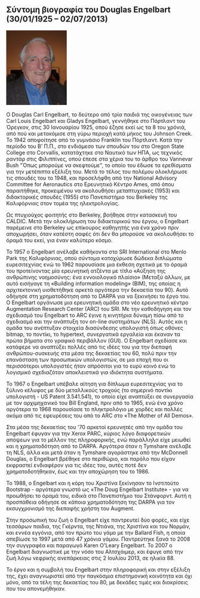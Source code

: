 ## Σύντομη βιογραφία του Douglas Engelbart (30/01/1925 – 02/07/2013)

<img src="/images/douglas-engelbart.jpg" width='162' height='200'> 

Ο Douglas Carl Engelbart, το δεύτερο από τρία παιδιά της οικογένειας των Carl Louis Engelbart και Gladys Engelbart, γεννήθηκε στο Πόρτλαντ του Όρεγκον, στις 30 Ιανουαρίου 1925, οπού έζησε εκεί ως τα 8 του χρόνιά, από πού και μετακόμισε στη γύρω περιοχή κατά μήκος του Johnson Creek. Το 1942 αποφοίτησε από το γυμνάσιο Franklin του Πόρτλαντ. Κατά την περίοδο του Β’ Π.Π., στο ενδιάμεσο των σπουδών του στο Oregon State College στο Corvallis, κατατάχτηκε στο Ναυτικό των ΗΠΑ, ως τεχνικός ραντάρ στις Φιλιππίνες, οπού έπεσε στα χέρια του το άρθρο του Vannevar Bush "Όπως μπορούμε να σκεφτούμε", το οποίο του έδωσε τα ερεθίσματα για την μετέπιπτα εξέλιξη του. Μετά το τέλος του πολέμου ολοκλήρωσε τις σπουδές του το 1948, και προσελήφθη από την National Advisory Committee for Aeronautics στο Ερευνητικό Κέντρο Ames, από όπου παραιτήθηκε, προκειμένου να ακολουθήσει μεταπτυχιακές (1953) και διδακτορικές σπουδές (1955) στο Πανεπιστήμιο του Berkeley της Καλιφόρνιας στον τομέα της ηλεκτρολογίας.

Ως πτυχιούχος φοιτητής στο Berkeley, βοήθησε στην κατασκευή του CALDIC. Μετά την ολοκλήρωση του διδακτορικού του έργου, ο Engelbart παρέμεινε στο Berkeley ως επίκουρος καθηγητής για ένα χρόνο πριν αποχωρήσει, όταν κατέστη σαφές ότι δεν θα μπορούσε να ακολουθήσει το όραμά του εκεί, για έναν καλύτερο κόσμο. 

Το 1957 ο Engelbart ανέλαβε καθήκοντα στο SRI International στο Menlo Park της Καλιφόρνιας, οπού σύντομα κατοχύρωσε δώδεκα διπλώματα ευρεσιτεχνίας ενώ το 1962 παρουσίασε μια έκθεση σχετικά με το όραμά του προτείνοντας μία ερευνητική ατζέντα με τίτλο «Αύξηση της ανθρώπινης νοημοσύνης: ένα εννοιολογικό πλαίσιο» (Μεταξύ άλλων, με αυτό εισήγαγε τη «Building information modeling» (BIM), της οποίας η αρχιτεκτονική υιοθετήθηκε αρκετά αργότερα την δεκαετία του 90). Αυτό οδήγησε στη χρηματοδότηση από το DARPA για να ξεκινήσει το έργο του. Ο Engelbart οργάνωσε μια ερευνητική ομάδα στο νέο ερευνητικό κέντρο Augmentation Research Center (ARC) του SRI. Με την καθοδήγηση και τον σχεδιασμό του Engelbart το ARC έγινε η κινητήρια δύναμη πίσω από το σχεδιασμό και την ανάπτυξη τον on-line συστημάτων (NLS). Αυτός και η ομάδα του ανέπτυξαν στοιχεία διασύνδεσης υπολογιστή όπως οθόνες bitmap, το ποντίκι, το hypertext, συνεργατικά εργαλεία και έκαναν τα πρώτα βήματα στο γραφικό περιβάλλον (GUI). Ο Engelbart σχεδίασε και κατάφερε να αναπτύξει πολλές από τις ιδέες του για την διεπαφή ανθρώπου-συσκευής στα μέσα της δεκαετίας του 60, πολύ πριν την επανάσταση των προσωπικών υπολογιστών, σε μια εποχή που οι περισσότεροι υπολογιστές ήταν απρόσιτοι για το ευρύ κοινό ενώ το λογισμικό σχεδιαζόταν αποκλειστικά για ιδιόκτητα συστήματα. 

Το 1967 ο Engelbart υπέβαλε αίτηση για δίπλωμα ευρεσιτεχνίας για το ξύλινο κέλυφος με δύο μεταλλικούς τροχούς (το σημερινό ποντίκι υπολογιστή - US Patent 3.541.541), το οποίο είχε αναπτύξει σε συνεργασία με τον αρχιμηχανικό του Bill England, πριν από το 1965, ενώ ένα χρόνο αργότερα το 1968 παρουσίασε το πληκτρολόγιο με χορδές και πολλές ακόμα από τις εφευρέσεις του από το ARC στο «The Mother of All Demos».

Στα μέσα της δεκαετίας του '70 αρκετοί ερευνητές από την ομάδα του Engelbart έφυγαν για την Xerox PARC, κύριος λόγο διαφορετικών απόψεων για το μέλλον της πληροφορικής, ενώ παράλληλα είχε μειωθεί και η χρηματοδότηση από το DARPA. Αργότερα όταν η Tymshare ανέλαβε τη NLS, άλλα και μετά όταν η Tymshare αγοράστηκε από την McDonnell Douglas, ο Engelbart βρέθηκε στο περιθώριο, και παρόλο που είχαν εκφραστεί ενδιαφέρον για τις ιδέες του, αυτές ποτέ δεν χρηματοδοτήθηκαν, έως και την αποχώρηση του το 1986.

Το 1988, ο Engelbart και η κόρη του Χριστίνα ξεκίνησαν το Ινστιτούτο Bootstrap - αργότερα γνωστό ως «The Doug Engelbart Institute» - για να προωθήσει το όραμά του, ειδικά στο Πανεπιστήμιο του Στάνφορντ. Αυτή η προσπάθεια οδήγησε σε κάποια χρηματοδότηση της DARPA για τον εκσυγχρονισμό της διεπαφής χρήστη του Augment.

Στην προσωπική του ζωή ο Engelbart είχε παντρευτεί δύο φορές, και είχε τεσσάρων  παιδια, της Γκέρντα, της Ντιάνα, της Χριστίνα και του Νορμάν, και εννέα εγγόνια, από τον πρώτο του γάμο με την Ballard Fish, η οποία απεβίωσε το 1997 μετά από 47 χρόνια γάμου. Παντρεύτηκε ξανά το 2008 την συγγραφέα και παραγωγό Karen O'Leary Engelbart. Το 2007 ο Engelbart διαγνωστικέ με την νόσο του Αλτσχάιμερ, και έφυγε από την ζωή λόγω νεφρικής ανεπάρκειας στις 2 Ιουλίου 2013, σε ηλικία 88.

Το έργο και η συμβολή του Engelbart στην πληροφορική και στην εξέλιξη της, έχει αναγνωριστεί από την παγκόσμια επιστημονική κοινότητα και όχι μόνο, από τα τέλη της δεκαετίας του 80, με δεκάδες τιμές και διακρίσεις που του απονεμήθηκαν.
